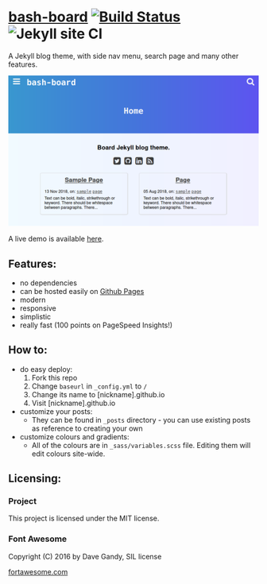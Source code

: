 # [bash-board](https://vllur.github.io/bash-board/) [![Build Status](https://travis-ci.org/vllur/bash-board.svg?branch=master)](https://travis-ci.org/vllur/bash-board) ![Jekyll site CI](https://github.com/vllur/bash-board/workflows/Jekyll%20site%20CI/badge.svg)

A Jekyll blog theme, with side nav menu, search page and many other features.

![Desktop](assets/img/1.png)

A live demo is available [here](https://vllur.github.io/bash-board/).

## Features:
- no dependencies
- can be hosted easily on [Github Pages](https://pages.github.com/)
- modern
- responsive
- simplistic
- really fast (100 points on PageSpeed Insights!)

## How to:
- do easy deploy:
  1. Fork this repo
  1. Change `baseurl` in `_config.yml` to `/`
  1. Change its name to [nickname].github.io
  1. Visit [nickname].github.io
- customize your posts:
  - They can be found in `_posts` directory - you can use existing posts as reference to creating your own
- customize colours and gradients:
  - All of the colours are in `_sass/variables.scss` file. Editing them will edit colours site-wide.


## Licensing:
### Project
This project is licensed under the MIT license.

### Font Awesome
   Copyright (C) 2016 by Dave Gandy, SIL license

   [fortawesome.com](http://fortawesome.github.com/Font-Awesome/)
